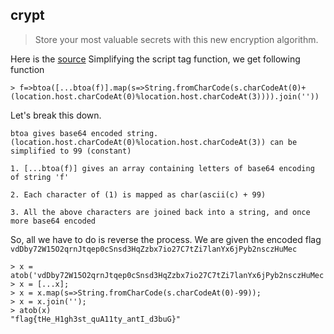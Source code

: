 ## crypt
> Store your most valuable secrets with this new encryption algorithm.

Here is the [source](./files/crypt.html)
Simplifying the script tag function, we get following function
```
> f=>btoa([...btoa(f)].map(s=>String.fromCharCode(s.charCodeAt(0)+(location.host.charCodeAt(0)%location.host.charCodeAt(3)))).join(''))
```
Let's break this down.
```
btoa gives base64 encoded string.
(location.host.charCodeAt(0)%location.host.charCodeAt(3)) can be simplified to 99 (constant)

1. [...btoa(f)] gives an array containing letters of base64 encoding of string 'f'

2. Each character of (1) is mapped as char(ascii(c) + 99)

3. All the above characters are joined back into a string, and once more base64 encoded
```

So, all we have to do is reverse the process. We are given the encoded flag `vdDby72W15O2qrnJtqep0cSnsd3HqZzbx7io27C7tZi7lanYx6jPyb2nsczHuMec`
```
> x = atob('vdDby72W15O2qrnJtqep0cSnsd3HqZzbx7io27C7tZi7lanYx6jPyb2nsczHuMec');
> x = [...x];
> x = x.map(s=>String.fromCharCode(s.charCodeAt(0)-99));
> x = x.join('');
> atob(x)
"flag{tHe_H1gh3st_quA11ty_antI_d3buG}"
```
